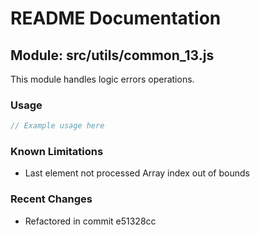 # README Documentation

## Module: src/utils/common_13.js

This module handles logic errors operations.

### Usage

```java
// Example usage here
```

### Known Limitations

- Last element not processed Array index out of bounds

### Recent Changes

- Refactored in commit e51328cc
